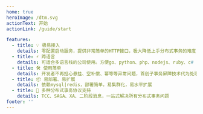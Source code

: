```yaml
---
home: true
heroImage: /dtm.svg
actionText: 开始
actionLink: /guide/start

features:
  - title: 💡 极易接入
    details: 零配置启动服务，提供非常简单的HTTP接口，极大降低上手分布式事务的难度，新手也能快速接入
  - title: ⚡️ 跨语言
    details: 可适合多语言栈的公司使用。方便go、python、php、nodejs、ruby、c# 各类语言使用。
  - title: 🛠️ 使用简单
    details: 开发者不再担心悬挂、空补偿、幂等等异常问题，首创子事务屏障技术代为处理
  - title: 📦 易部署、易扩展
    details: 依赖mysql|redis，部署简单，易集群化，易水平扩展
  - title: 🔩 多种分布式事务协议支持
    details: TCC、SAGA、XA、二阶段消息，一站式解决所有分布式事务问题
footer: ''
---
```

